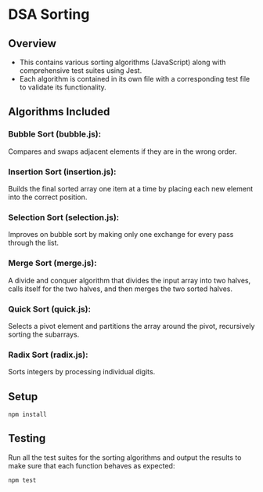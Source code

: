 # DSA Sorting

## Overview

- This contains various sorting algorithms (JavaScript) along with comprehensive test suites using Jest.
- Each algorithm is contained in its own file with a corresponding test file to validate its functionality.

## Algorithms Included

### Bubble Sort (bubble.js):

Compares and swaps adjacent elements if they are in the wrong order.

### Insertion Sort (insertion.js):

Builds the final sorted array one item at a time by placing each new element into the correct position.

### Selection Sort (selection.js):

Improves on bubble sort by making only one exchange for every pass through the list.

### Merge Sort (merge.js):

A divide and conquer algorithm that divides the input array into two halves, calls itself for the two halves, and then merges the two sorted halves.

### Quick Sort (quick.js):

Selects a pivot element and partitions the array around the pivot, recursively sorting the subarrays.

### Radix Sort (radix.js):

Sorts integers by processing individual digits.

## Setup

`npm install`

## Testing

Run all the test suites for the sorting algorithms and output the results to make sure that each function behaves as expected:

`npm test`
